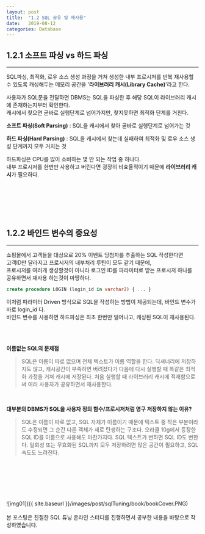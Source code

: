 ```yaml
---
layout: post
title:  "1.2 SQL 공유 및 재사용"
date:   2019-08-12
categories: Database
---  
```

## 1.2.1 소프트 파싱 vs 하드 파싱
---
SQL파싱, 최적화, 로우 소스 생성 과정을 거쳐 생성한 내부 프로시저를 반복 재사용할 수 있도록 캐싱해두는 메모리 공간을 '**라이브러리 캐시(Library Cache)**'라고 한다.  
  

사용자가 SQL문을 전달하면 DBMS는 SQL을 파싱한 후 해당 SQL이 라이브러리 캐시에 존재하는지부터 확인한다.  
캐시에서 찾으면 곧바로 실행단계로 넘어가지만, 찾지못하면 최적화 단계를 거친다. 
  

**소프트 파싱(Soft Parsing)** : SQL을 캐시에서 찾아 곧바로 실행단계로 넘어가는 것
  
**하드 파싱(Hard Parsing)** : SQL을 캐시에서 찾는데 실패하여 최적화 및 로우 소스 생성 단계까지 모두 거치는 것
  
  
하드파싱은 CPU를 많이 소비하는 몇 안 되는 작업 중 하나다.  
내부 프로시저를 한번만 사용하고 버린다면 굉장히 비효율적이기 때문에 **라이브러리 캐시**가 필요하다.  
  
<br>
<br>
<br>
<br>
<br>

## 1.2.2 바인드 변수의 중요성
---
 
쇼핑몰에서 고객들을 대상으로 20% 이벤트 당첨자를 추출하는 SQL 작성한다면  
고객ID만 달라지고 프로시저의 내부처리 루틴이 모두 같기 때문에,  
프로시저를 여러개 생성할것이 아니라 로그인 ID를 파라미터로 받는 프로시저 하나를 공유하면서 재사용 하는것이 마땅하다.

```sql
create procedure LOGIN (login_id in varchar2) { ... }
```     

이처럼 파라미터 Driven 방식으로 SQL을 작성하는 방법이 제공되는데, 바인드 변수가 바로 login_id 다.  
바인드 변수를 사용하면 하드파싱은 최초 한번만 일어나고, 캐싱된 SQL이 재사용된다. 

<br>
<br>

**이름없는 SQL의 문제점**
> SQL은 이름이 따로 없으며 전체 텍스트가 이름 역할을 한다.
> 딕셔너리에 저장하지도 않고, 캐시공간이 부족하면 버려졌다가 다음에 다시 실행할 때 똑같은 최적화 과정을 거쳐 캐시에 저장된다.
> 처음 실행할 때 라이브러리 캐시에 적재함으로써 여러 사용자가 공유하면서 재사용한다. 
  
<br>
  
**대부분의 DBMS가 SQL을 사용자 정의 함수/프로시저처럼 영구 저장하지 않는 이유?**
> SQL은 이름이 따로 없고, SQL 자체가 이름이기 때문에 텍스트 중 작은 부분이라도 수정되면 그 순간 다른 객체가 새로 탄생하는 구조다.
> 오라클 10g에서 등장한 SQL ID를 이름으로 사용해도 마찬가지다. SQL 텍스트가 변하면 SQL ID도 변한다.
> 일회성 또는 무효화된 SQL까지 모두 저장하려면 많은 공간이 필요하고, SQL 속도도 느려진다.
  
<br>
  

<br>
<br>
<br>
<br>
<br>
![img01]({{ site.baseurl }}/images/post/sqlTuning/book/bookCover.PNG)<br>
<br>
본 포스팅은 친절한 SQL 튜닝 온라인 스터디를 진행하면서 공부한 내용을 바탕으로 작성하였습니다.<br>
<br>
<br>
<br>
<br>